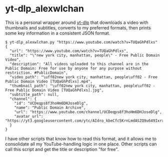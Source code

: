 # yt-dlp_alexwlchan

This is a personal wrapper around [yt-dlp](https://github.com/yt-dlp/yt-dlp) that downloads a video with thumbnails and subtitles, converts to my preferred formats, then prints some key information in a consistent JSON format.

```console
$ yt-dlp_alexwlchan.py "https://www.youtube.com/watch?v=TUQaGhPdlxs"
{
  "url": "https://www.youtube.com/watch?v=TUQaGhPdlxs",
  "title": "\"new york city, manhattan, people\" - Free Public Domain Video",
  "description": "All videos uploaded to this channel are in the Public Domain: Free for use by anyone for any purpose without restriction. #PublicDomain",
  "video_path": "\uff02new york city, manhattan, people\uff02 - Free Public Domain Video [TUQaGhPdlxs].mp4",
  "thumbnail_path": "\uff02new york city, manhattan, people\uff02 - Free Public Domain Video [TUQaGhPdlxs].jpg",
  "subtitle_path": null,
  "channel": {
    "id": "UCDeqps8f3hoHm6DHJoseDlg",
    "name": "Public Domain Archive",
    "url": "https://www.youtube.com/channel/UCDeqps8f3hoHm6DHJoseDlg",
    "avatar_url": "https://yt3.googleusercontent.com/ytc/AIdro_kbeCfc5KrnLmdASZQ9u649IxrxEUXsUaxdSUR_jA_4SZQ=s0"
  }
}
```

I have other scripts that know how to read this format, and it allows me to consolidate all my YouTube-handling logic in one place.
Other scripts can call this script and get the title or description "for free".
